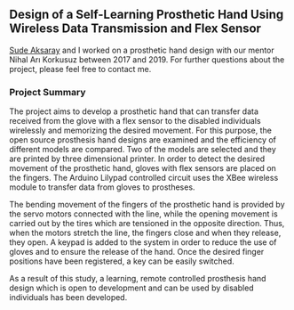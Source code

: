 ## Design of a Self-Learning Prosthetic Hand Using Wireless Data Transmission and Flex Sensor

[Sude Aksaray](https://www.linkedin.com/in/sude-aksaray-8387381b3/) and I worked on a prosthetic hand design with our mentor Nihal Arı Korkusuz between 2017 and 2019. For further questions about the project, please feel free to contact me.

### Project Summary

The project aims to develop a prosthetic hand that can transfer data received from the glove with a flex sensor to the disabled individuals wirelessly and memorizing the desired movement. For this purpose, the open source prosthesis hand designs are examined and the efficiency of different models are compared. Two of the models are selected and they are printed by three dimensional printer. In order to detect the desired movement of the prosthetic hand, gloves with flex sensors are placed on the fingers. The Arduino Lilypad controlled circuit uses the XBee wireless module to transfer data from gloves to prostheses.

The bending movement of the fingers of the prosthetic hand is provided by the servo motors connected with the line, while the opening movement is carried out by the tires which are tensioned in the opposite direction. Thus, when the motors stretch the line, the fingers close and when they release, they open. A keypad is added to the system in order to reduce the use of gloves and to ensure the release of the hand. Once the desired finger positions have been registered, a key can be easily switched.

As a result of this study, a learning, remote controlled prosthesis hand design which is open to development and can be used by disabled individuals has been developed.
